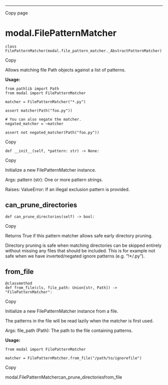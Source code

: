 * * *

Copy page

# modal.FilePatternMatcher

    class FilePatternMatcher(modal.file_pattern_matcher._AbstractPatternMatcher)

Copy

Allows matching file Path objects against a list of patterns.

**Usage:**

    from pathlib import Path
    from modal import FilePatternMatcher

    matcher = FilePatternMatcher("*.py")

    assert matcher(Path("foo.py"))

    # You can also negate the matcher.
    negated_matcher = ~matcher

    assert not negated_matcher(Path("foo.py"))

Copy

    def __init__(self, *pattern: str) -> None:

Copy

Initialize a new FilePatternMatcher instance.

Args: pattern (str): One or more pattern strings.

Raises: ValueError: If an illegal exclusion pattern is provided.

## can_prune_directories

    def can_prune_directories(self) -> bool:

Copy

Returns True if this pattern matcher allows safe early directory pruning.

Directory pruning is safe when matching directories can be skipped entirely
without missing any files that should be included. This is for example not
safe when we have inverted/negated ignore patterns (e.g. ”!*_/_.py”).

## from_file

    @classmethod
    def from_file(cls, file_path: Union[str, Path]) -> "FilePatternMatcher":

Copy

Initialize a new FilePatternMatcher instance from a file.

The patterns in the file will be read lazily when the matcher is first used.

Args: file_path (Path): The path to the file containing patterns.

**Usage:**

    from modal import FilePatternMatcher

    matcher = FilePatternMatcher.from_file("/path/to/ignorefile")

Copy

modal.FilePatternMatchercan_prune_directoriesfrom_file
